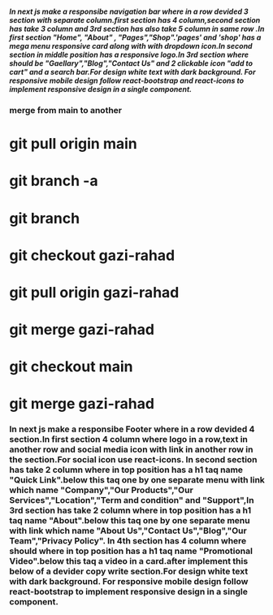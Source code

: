  ##### In next js make a responsibe navigation bar where in a row devided 3 section with separate column.first section has 4 column,second section has take 3 column and 3rd section has also take 5 column in same row .In first  section  "Home", "About" , "Pages","Shop".'pages' and 'shop' has a mega menu responsive card along with  with dropdown icon.In second section  in  middle position has a responsive logo.In 3rd section  where should be "Gaellary","Blog","Contact Us" and 2 clickable icon "add to cart" and a search bar.For design white text with dark background. For responsive mobile design follow react-bootstrap and react-icons to implement responsive design in a single component.


### merge from main to another

# git pull origin main

# git branch -a
# git branch
# git checkout gazi-rahad 
# git pull origin gazi-rahad
# git merge gazi-rahad


# git checkout main
# git merge gazi-rahad

### In next js make a responsibe Footer where in a row devided 4 section.In first section 4 column where logo in a row,text in another row and social media icon with link in another row in the section.For social icon use react-icons. In second section has take 2 column where in top  position has a h1 taq name "Quick Link".below this taq one by one separate menu with link which name "Company","Our Products","Our Services","Location","Term and condition" and "Support",In 3rd section has take 2 column where in top  position has a h1 taq name "About".below this taq one by one separate menu with link which name "About Us","Contact Us","Blog","Our Team","Privacy Policy". In 4th section has 4 column where should where in top  position has a h1 taq name "Promotional Video".below this taq a video in a card.after implement this below of a devider copy write section.For design white text with dark background. For responsive mobile design follow react-bootstrap to implement responsive design in a single component. 





<!-- 
https://cdn.buytea.com/pub/media/catalog/product/cache/f4a413f86e2ae468a5d75a3fe8e24e32/g/r/green.jpg
https://cdn.buytea.com/pub/media/catalog/product/cache/f4a413f86e2ae468a5d75a3fe8e24e32/h/o/honey-lemon-green-tea-bags-60-gms.jpg
https://cdn.buytea.com/pub/media/catalog/product/cache/f4a413f86e2ae468a5d75a3fe8e24e32/w/b/wb_gm_premium_assam_tea_25tb-1.jpg
https://cdn.buytea.com/pub/media/catalog/product/cache/f4a413f86e2ae468a5d75a3fe8e24e32/m/a/masala-chai-tea-bags-50-gms-1_1.jpg
https://cdn.shopify.com/s/files/1/0935/3276/products/Untitleddesign_23_400x.png?v=1671180954
https://encrypted-tbn0.gstatic.com/images?q=tbn:ANd9GcS8uxkKiX-wGly90GY9jHmIUew80yVpI6jzAg&usqp=CAU
https://cdn.buytea.com/pub/media/catalog/product/cache/f4a413f86e2ae468a5d75a3fe8e24e32/h/o/honey-lemon-green-tea-bags-60-gms.jpg
https://cdn.buytea.com/pub/media/catalog/product/cache/f4a413f86e2ae468a5d75a3fe8e24e32/w/b/wb_gm_premium_assam_tea_25tb-1.jpg -->
